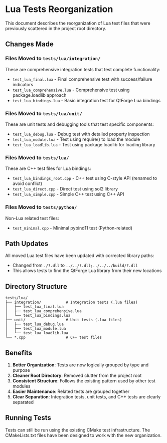 # Lua Tests Reorganization

This document describes the reorganization of Lua test files that were previously scattered in the project root directory.

## Changes Made

### Files Moved to `tests/lua/integration/`
These are comprehensive integration tests that test complete functionality:

- `test_lua_final.lua` - Final comprehensive test with success/failure indicators
- `test_lua_comprehensive.lua` - Comprehensive test using package.loadlib approach  
- `test_lua_bindings.lua` - Basic integration test for QtForge Lua bindings

### Files Moved to `tests/lua/unit/`
These are unit tests and debugging tools that test specific components:

- `test_lua_debug.lua` - Debug test with detailed property inspection
- `test_lua_module.lua` - Test using require() to load the module
- `test_lua_loadlib.lua` - Test using package.loadlib for loading library

### Files Moved to `tests/lua/`
These are C++ test files for Lua bindings:

- `test_lua_bindings_root.cpp` - C++ test using C-style API (renamed to avoid conflict)
- `test_lua_direct.cpp` - Direct test using sol2 library
- `test_lua_simple.cpp` - Simple C++ test using C++ API

### Files Moved to `tests/python/`
Non-Lua related test files:

- `test_minimal.cpp` - Minimal pybind11 test (Python-related)

## Path Updates

All moved Lua test files have been updated with corrected library paths:
- Changed from `./?.dll` to `../../?.dll;../../../build/?.dll`
- This allows tests to find the QtForge Lua library from their new locations

## Directory Structure

```
tests/lua/
├── integration/           # Integration tests (.lua files)
│   ├── test_lua_final.lua
│   ├── test_lua_comprehensive.lua
│   └── test_lua_bindings.lua
├── unit/                  # Unit tests (.lua files)
│   ├── test_lua_debug.lua
│   ├── test_lua_module.lua
│   └── test_lua_loadlib.lua
└── *.cpp                  # C++ test files
```

## Benefits

1. **Better Organization**: Tests are now logically grouped by type and purpose
2. **Cleaner Root Directory**: Removed clutter from the project root
3. **Consistent Structure**: Follows the existing pattern used by other test modules
4. **Easier Maintenance**: Related tests are grouped together
5. **Clear Separation**: Integration tests, unit tests, and C++ tests are clearly separated

## Running Tests

Tests can still be run using the existing CMake test infrastructure. The CMakeLists.txt files have been designed to work with the new organization.
